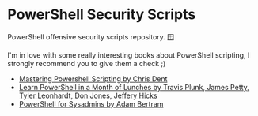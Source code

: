 # PowerShell Security Scripts

PowerShell offensive security scripts repository. 🪟 

I'm in love with some really interesting books about PowerShell scripting, I strongly recommend you to give them a check ;)

- [Mastering Powershell Scripting by Chris Dent](https://www.amazon.com/Mastering-PowerShell-Scripting-Automate-environment/dp/1800206542)
- [Learn PowerShell in a Month of Lunches by Travis Plunk, James Petty, Tyler Leonhardt, Don Jones, Jeffery Hicks](https://www.amazon.com/Learn-PowerShell-Month-Lunches-Windows/dp/1617296961)
- [PowerShell for Sysadmins by Adam Bertram](https://www.amazon.com/Automate-Boring-Stuff-PowerShell-Sysadmins/dp/1593279183)

